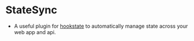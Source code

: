 # StateSync

- A useful plugin for [hookstate](https://hookstate.js.org/) to automatically manage state across your web app and api.